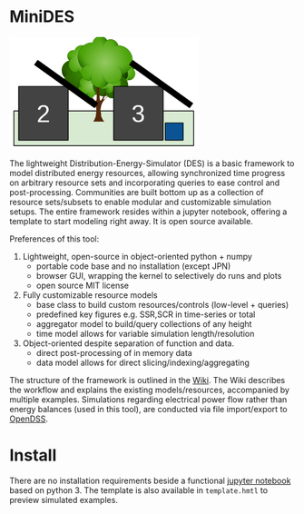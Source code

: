 # MiniDES

![commtree](https://github.com/simulator0/SIML/blob/master/wiki_images/commtree.png)

The lightweight Distribution-Energy-Simulator (DES) is a basic framework to model distributed energy resources, allowing synchronized time progress on arbitrary resource sets and incorporating queries to ease control and post-processing. 
Communities are built bottom up as a collection of resource sets/subsets to enable modular and customizable simulation setups. The entire framework resides within a jupyter notebook, offering a template to start modeling right away. It is open source available.

Preferences of this tool:
1. Lightweight, open-source in object-oriented python + numpy
   - portable code base and no installation (except JPN)
   - browser GUI, wrapping the kernel to selectively do runs and plots
   - open source MIT license
2. Fully customizable resource models
   - base class to build custom resources/controls (low-level + queries)
   - predefined key figures e.g. SSR,SCR in time-series or total
   - aggregator model to build/query collections of any height
   - time model allows for variable simulation length/resolution
3. Object-oriented despite separation of function and data.
   - direct post-processing of in memory data
   - data model allows for direct slicing/indexing/aggregating

The structure of the framework is outlined in the [Wiki](https://github.com/simulator0/SIML/wiki). The Wiki describes the workflow and explains the existing models/resources, accompanied by multiple examples. Simulations regarding electrical power flow rather than energy balances (used in this tool), are conducted via file import/export to [OpenDSS](https://sourceforge.net/projects/electricdss/).

# Install

There are no installation requirements beside a functional [jupyter notebook](https://jupyter.readthedocs.io/en/latest/install.html) based on python 3. The template is also available in `template.hmtl` to preview simulated examples.